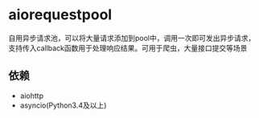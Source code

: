 # aiorequestpool
自用异步请求池，可以将大量请求添加到pool中，调用一次即可发出异步请求，支持传入callback函数用于处理响应结果。可用于爬虫，大量接口提交等场景

## 依赖
* aiohttp
* asyncio(Python3.4及以上)